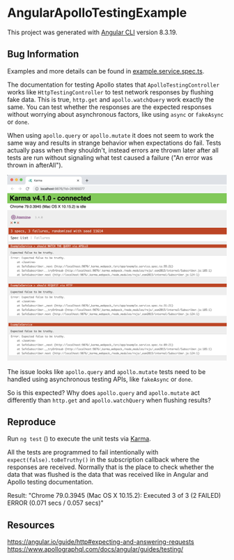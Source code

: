 # AngularApolloTestingExample

This project was generated with [Angular CLI](https://github.com/angular/angular-cli) version 8.3.19.

## Bug Information

Examples and more details can be found in [example.service.spec.ts](src/app/example.service.spec.ts).

The documentation for testing Apollo states that `ApolloTestingController` works like `HttpTestingController` to test network responses by flushing fake data. This is true, `http.get` and `apollo.watchQuery` work exactly the same. You can test whether the responses are the expected responses without worrying about asynchronous factors, like using `async` or `fakeAsync` or `done`.

When using `apollo.query` or `apollo.mutate` it does not seem to work the same way and results in strange behavior when expectations do fail. Tests actually pass when they shouldn't, instead errors are thrown later after all tests are run without signaling what test caused a failure ("An error was thrown in afterAll").

![Test Run Results](testResults.png)

The issue looks like `apollo.query` and `apollo.mutate` tests need to be handled using asynchronous testing APIs, like `fakeAsync` or `done`.

So is this expected? Why does `apollo.query` and `apollo.mutate` act differently than `http.get` and `apollo.watchQuery` when flushing results?

## Reproduce

Run `ng test` () to execute the unit tests via [Karma](https://karma-runner.github.io).

All the tests are programmed to fail intentionally with `expect(false).toBeTruthy()` in the subscription callback where the responses are received. Normally that is the place to check whether the data that was flushed is the data that was received like in Angular and Apollo testing documentation.

Result:
"Chrome 79.0.3945 (Mac OS X 10.15.2): Executed 3 of 3 (2 FAILED) ERROR (0.071 secs / 0.057 secs)"

## Resources

https://angular.io/guide/http#expecting-and-answering-requests
https://www.apollographql.com/docs/angular/guides/testing/

